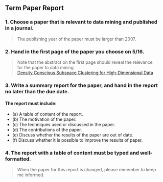## Term Paper Report
### 1. Choose a paper that is relevant to data mining and published in a journal. 
> The publishing year of the paper must be larger than 2007.

### 2. Hand in the first page of the paper you choose on 5/16. 
> Note that the abstract on the first page should reveal the relevance for the paper to data mining <br>
[Density Conscious Subspace Clustering for High-Dimensional Data](http://citeseerx.ist.psu.edu/viewdoc/download;jsessionid=79E6F96A17D5CBB98C476D38494F3E07?doi=10.1.1.206.3789&rep=rep1&type=pdf)

### 3. Write a summary report for the paper, and hand in the report no later than the due date. <br>
#### The report must include:
* (a) A table of content of the report.
* (b) The motivation of the paper.
* (c) The techniques used or discussed in the paper.
* (d) The contributions of the paper.
* (e) Discuss whether the results of the paper are out of date.
* (f) Discuss whether it is possible to improve the results of paper.
### 4. The report with a table of content must be typed and well-formatted. <br>
> When the paper for this report is changed, please remember to keep me informed.

